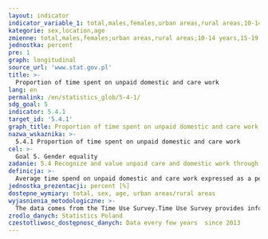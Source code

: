 ```yaml
---
layout: indicator
indicator_variable_1: total,males,females,urban areas,rural areas,10-14 years,15-19 years,20-24 years,25-34 years,35-44 years,45-54 years,55-64 years,65 years and over
kategorie: sex,location,age
zmienne: total,males,females;urban areas,rural areas;10-14 years,15-19 years,20-24 years,25-34 years,35-44 years,45-54 years,55-64 years,65 years and over
jednostka: percent
pre: 1
graph: longitudinal
source_url: 'www.stat.gov.pl'
title: >-
  Proportion of time spent on unpaid domestic and care work
lang: en
permalink: /en/statistics_glob/5-4-1/
sdg_goal: 5
indicator: 5.4.1
target_id: '5.4.1'
graph_title: Proportion of time spent on unpaid domestic and care work
nazwa_wskaznika: >-
  5.4.1 Proportion of time spent on unpaid domestic and care work
cel: >-
  Goal 5. Gender equality
zadanie: 5.4 Recognize and value unpaid care and domestic work through the provision of public services, infrastructure and social protection policies and the promotion of shared responsibility within the household and the family as nationally appropriate
definicja: >-
  Average time spend on unpaid domestic and care work expressed as a percentage of the day.
jednostka_prezentacji: percent [%]
dostepne_wymiary: total, sex, age, urban areas/rural areas
wyjasnienia_metodologiczne: >-
  The data comes from the Time Use Survey.Time Use Survey provides information on many aspects of Poles' lives, including the distribution of time spend on its different spheres. The survey takes place every 10 years. The last was held in 2013, lasted throughout the year and included people aged 10 years or more.The time of 24 hours was divided into 10 main groups of activities and additional eleventh group with a small percentage of other non-mentioned activities, i.e.: personal care  household and family care  employment  mass media social life and entertainment  travel  hobbies  sport and outdoor activities study  voluntary work and meetings  unspecified time use. The group related to household and family care included, among others, household upkeep, food management, childcare, help to an adult family member as well as shopping and services.
zrodlo_danych: Statistics Poland
czestotliwosc_dostępnosc_danych: Data every few years  since 2013
---
```

